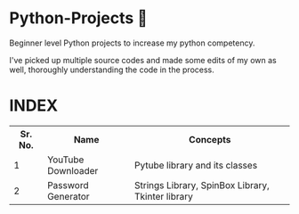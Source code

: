 # Python-Projects 🐍
Beginner level Python projects to increase my python competency. 

I've picked up multiple source codes and made some edits of my own as well, thoroughly understanding
the code in the process.

# INDEX
<table>
  <tr>
    <th>Sr. No.</th>
    <th>Name</th>
    <th>Concepts</th>
  </tr>
  <tr>
    <td>1</td>
    <td>YouTube Downloader</td>
    <td>Pytube library and its classes</td>
  </tr>
  <tr>
    <td>2</td>
    <td>Password Generator</td>
    <td>Strings Library, SpinBox Library, Tkinter library</td>
  </tr>
</table>
